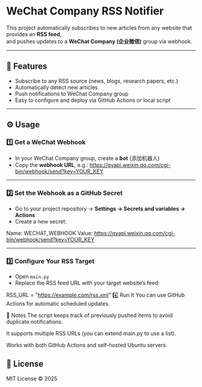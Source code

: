 # WeChat Company RSS Notifier

This project automatically subscribes to new articles from any website that provides an **RSS feed**,  
and pushes updates to a **WeChat Company (企业微信)** group via webhook.

---

## 🚀 Features
- Subscribe to any RSS source (news, blogs, research papers, etc.)
- Automatically detect new articles
- Push notifications to WeChat Company group
- Easy to configure and deploy via GitHub Actions or local script

---

## ⚙️ Usage

### 1️⃣ Get a WeChat Webhook
- In your WeChat Company group, create a **bot** (添加机器人)
- Copy the **webhook URL**, e.g.:
https://qyapi.weixin.qq.com/cgi-bin/webhook/send?key=YOUR_KEY

---

### 2️⃣ Set the Webhook as a GitHub Secret
- Go to your project repository → **Settings → Secrets and variables → Actions**
- Create a new secret:

Name: WECHAT_WEBHOOK
Value: https://qyapi.weixin.qq.com/cgi-bin/webhook/send?key=YOUR_KEY

---

### 3️⃣ Configure Your RSS Target
- Open `main.py`
- Replace the RSS feed URL with your target website’s feed:


RSS_URL = "https://example.com/rss.xml"
4️⃣ Run It
You can use GitHub Actions for automatic scheduled updates.


🧠 Notes
The script keeps track of previously pushed items to avoid duplicate notifications.

It supports multiple RSS URLs (you can extend main.py to use a list).

Works with both GitHub Actions and self-hosted Ubuntu servers.

## 📄 License

MIT License © 2025

```
